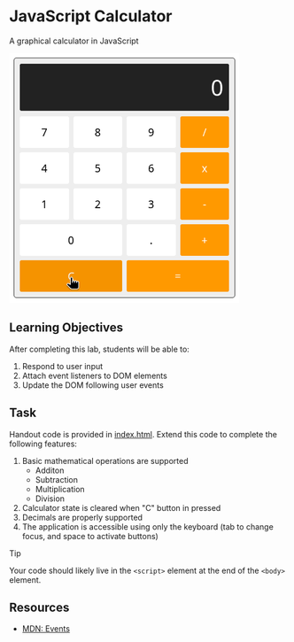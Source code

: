 # JavaScript Calculator

A graphical calculator in JavaScript

![Demo](demo.gif)

## Learning Objectives

After completing this lab, students will be able to:

1. Respond to user input
2. Attach event listeners to DOM elements
3. Update the DOM following user events

## Task

Handout code is provided in [index.html](index.html). Extend this code to complete the following features:

1. Basic mathematical operations are supported
    * Additon
    * Subtraction
    * Multiplication
    * Division
2. Calculator state is cleared when "C" button in pressed
3. Decimals are properly supported
4. The application is accessible using only the keyboard (tab to change focus, and space to activate buttons)

> [!TIP]
> Your code should likely live in the `<script>` element at the end of the `<body>` element.

## Resources

- [MDN: Events](https://developer.mozilla.org/en-US/docs/Web/API/Document_Object_Model/Events)
